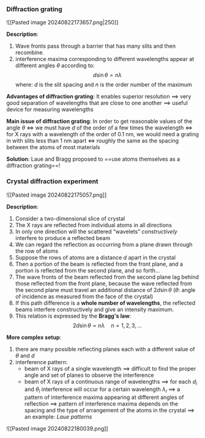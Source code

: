 
### Diffraction grating

![[Pasted image 20240822173657.png|250]]

**Description**:
1. Wave fronts pass through a barrier that has many slits and then recombine.
2. interference maxima corresponding to different wavelengths appear at different angles $\theta$ according to:
$$
d\sin\theta=n\lambda 
$$
	where: 
	$d$ is the slit spacing and 
	$n$ is the order number of the maximum

**Advantages of diffraction grating**:
It enables superior resolution 
$\implies$ very good separation of wavelengths that are close to one another 
$\implies$ useful device for measuring wavelengths

**Main issue of diffraction grating**:
In order to get reasonable values of the angle $\theta$
$\iff$ we must have $d$ of the order of a few times the wavelength
$\iff$ for X rays with a wavelength of the order of 0.1 nm, we would need a grating in with slits less than 1 nm apart
$\iff$ roughly the same as the spacing between the atoms of most materials

**Solution**:
Laue and Bragg proposed to ==use atoms themselves as a diffraction grating==!


### Crystal diffraction experiment

![[Pasted image 20240822175057.png]]

**Description**:
1. Consider a two-dimensional slice of crystal
2. The X rays are reflected from individual atoms in all directions
3. In only one direction will the scattered “wavelets” *constructively* interfere to produce a reflected beam
4. We can regard the reflection as occurring from a plane drawn through the row of atoms
5. Suppose the rows of atoms are a distance $d$ apart in the crystal
6. Then a portion of the beam is reflected from the front plane, and a portion is reflected from the second plane, and so forth...
7. The wave fronts of the beam reflected from the second plane lag behind those reflected from the front plane, because the wave reflected from the second plane must travel an additional distance of $2d\sin\theta$ ($\theta$: angle of incidence as measured from the face of the crystal)
8. If this path difference is a **whole number of wavelengths**, the reflected beams interfere constructively and give an intensity maximum.
9. This relation is expressed by the **Bragg's law**:
$$
2d\sin\theta=n\lambda\quad n=1,2,3,\ldots 
$$

**More complex setup**:
1. there are many possible reflecting planes each with a different value of $\theta$ and $d$
2. interference pattern:
	- beam of X rays of a single wavelength $\implies$ difficult to find the proper angle and set of planes to observe the interference
	- beam of X rays of a continuous range of wavelengths
	  $\implies$ for each $d_{i}$ and $\theta_{i}$ interference will occur for a certain wavelength $\lambda_{i}$
	  $\implies$ a pattern of interference maxima appearing at different angles of reflection
	  $\implies$ pattern of interference maxima depends on the spacing and the type of arrangement of the atoms in the crystal
	  $\implies$ an example: *Laue patterns*

![[Pasted image 20240822180039.png]]